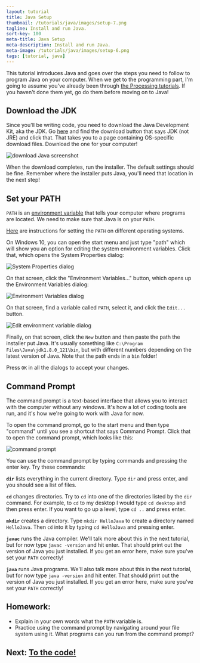 ```yaml
---
layout: tutorial
title: Java Setup
thumbnail: /tutorials/java/images/setup-7.png
tagline: Install and run Java.
sort-key: 100
meta-title: Java Setup
meta-description: Install and run Java.
meta-image: /tutorials/java/images/setup-6.png
tags: [tutorial, java]
---
```


This tutorial introduces Java and goes over the steps you need to follow to program Java on your computer. When we get to the programming part, I'm going to assume you've already been through [the Processing tutorials](/tutorials/processing). If you haven't done them yet, go do them before moving on to Java!

## Download the JDK

Since you'll be writing code, you need to download the Java Development Kit, aka the JDK. Go [here](http://www.oracle.com/technetwork/java/javase/downloads/index.html) and find the download button that says JDK (not JRE) and click that. That takes you to a page containing OS-specific download files. Download the one for your computer!

![download Java screenshot](/tutorials/java/images/setup-1.png)

When the download completes, run the installer. The default settings should be fine. Remember where the installer puts Java, you'll need that location in the next step!

## Set your PATH

`PATH` is an [environment variable](https://en.wikipedia.org/wiki/Environment_variable) that tells your computer where programs are located. We need to make sure that Java is on your `PATH`.

[Here](https://www.java.com/en/download/help/path.xml) are instructions for setting the `PATH` on different operating systems. 

On Windows 10, you can open the start menu and just type "path" which will show you an option for editing the system environment variables. Click that, which opens the System Properties dialog:

![System Properties dialog](/tutorials/java/images/setup-2.png)

On that screen, click the "Environment Variables..." button, which opens up the Environment Variables dialog:

![Environment Variables dialog](/tutorials/java/images/setup-3.png)

On that screen, find a variable called `PATH`, select it, and click the `Edit...` button.

![Edit environment variable dialog](/tutorials/java/images/setup-4.png)

Finally, on that screen, click the `New` button and then paste the path the installer put Java. It's usually something like `C:\Program Files\Java\jdk1.8.0_121\bin`, but with different numbers depending on the latest version of Java. Note that the path ends in a `bin` folder!

Press `OK` in all the dialogs to accept your changes.

## Command Prompt

The command prompt is a text-based interface that allows you to interact with the computer without any windows. It's how a lot of coding tools are run, and it's how we're going to work with Java for now.

To open the command prompt, go to the start menu and then type "command" until you see a shortcut that says Command Prompt. Click that to open the command prompt, which looks like this:

![command prompt](/tutorials/java/images/setup-5.png)

You can use the command prompt by typing commands and pressing the enter key. Try these commands:

**`dir`** lists everything in the current directory. Type `dir` and press enter, and you should see a list of files.

**`cd`** changes directories. Try to `cd` into one of the directories listed by the `dir` command. For example, to `cd` to my desktop I would type `cd desktop` and then press enter. If you want to go up a level, type `cd ..` and press enter.

**`mkdir`** creates a directory. Type `mkdir HelloJava` to create a directory named `HelloJava`. Then `cd` into it by typing `cd HelloJava` and pressing enter.

**`javac`** runs the Java compiler. We'll talk more about this in the next tutorial, but for now type `javac -version` and hit enter. That should print out the version of Java you just installed. If you get an error here, make sure you've set your `PATH` correctly!

**`java`** runs Java programs. We'll also talk more about this in the next tutorial, but for now type `java -version` and hit enter. That should print out the version of Java you just installed. If you get an error here, make sure you've set your `PATH` correctly!

## Homework:

- Explain in your own words what the `PATH` variable is.
- Practice using the command prompt by navigating around your file system using it. What programs can you run from the command prompt?

## Next: [To the code!](/tutorials/java/hello-world)

